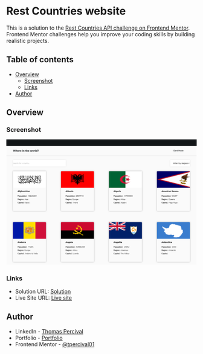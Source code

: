 # Rest Countries website

This is a solution to the [Rest Countries API challenge on Frontend Mentor](https://www.frontendmentor.io/challenges/rest-countries-api-with-color-theme-switcher-5cacc469fec04111f7b848ca). Frontend Mentor challenges help you improve your coding skills by building realistic projects. 

## Table of contents

- [Overview](#overview)
  - [Screenshot](#screenshot)
  - [Links](#links)
- [Author](#author)

## Overview

### Screenshot

![Desktop screenshot](/src/design/screenshot.png)

### Links

- Solution URL: [Solution](https://www.frontendmentor.io/challenges/rest-countries-api-with-color-theme-switcher-5cacc469fec04111f7b848ca/hub)
- Live Site URL: [Live site](https://rest-countries-5fp2.onrender.com/)

## Author

- LinkedIn - [Thomas Percival](https://www.linkedin.com/in/thomaspercival)
- Portfolio - [Portfolio](https://tpercival01.github.io/FS-Portfolio)
- Frontend Mentor - [@tpercival01](https://www.frontendmentor.io/profile/tpercival01)
